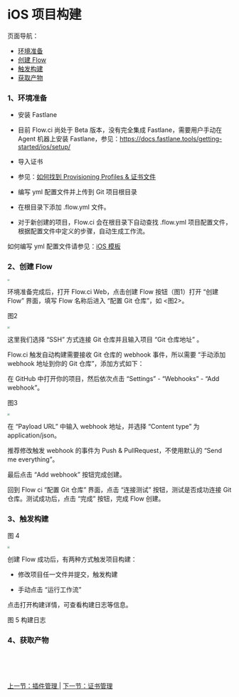# iOS 项目构建

页面导航：

- [ 环境准备 ](#ios_build_envir)
- [ 创建 Flow ](#ios_create_flow)
- [ 触发构建 ](#ios_build_trigger)
- [ 获取产物 ](#ios_get_ipa)

### <a name="ios_build_envir">1、环境准备</a>

* 安装 Fastlane

 - 目前 Flow.ci 尚处于 Beta 版本，没有完全集成 Fastlane，需要用户手动在 Agent 机器上安装 Fastlane，参见：https://docs.fastlane.tools/getting-started/ios/setup/

* 导入证书

 - 参见：[如何找到 Provisioning Profiles & 证书文件](./other_p12.md)

* 编写 yml 配置文件并上传到 Git 项目根目录

 - 在根目录下添加 .flow.yml 文件。

 - 对于新创建的项目，Flow.ci 会在根目录下自动查找 .flow.yml 项目配置文件，根据配置文件中定义的步骤，自动生成工作流。

如何编写 yml 配置文件请参见：[iOS 模板](./yml_ios.md)

### <a name="ios_create_flow">2、创建 Flow</a>

<img src="https://images-cdn.shimo.im/GuKjruYMv3k84gRu/iosbuild_1.jpg" style="zoom:30%">

环境准备完成后，打开 Flow.ci Web，点击创建 Flow  按钮（图1）打开 “创建 Flow” 界面，填写 Flow 名称后进入 “配置 Git 仓库”，如 <图2>。

图2

<img src="https://images-cdn.shimo.im/5WAdLECC6usRM8sd/iosCreateProj.jpg" style="zoom:30%">

这里我们选择 “SSH” 方式连接 Git 仓库并且输入项目 “Git 仓库地址” 。

Flow.ci 触发自动构建需要接收 Git 仓库的 webhook 事件，所以需要 “手动添加 webhook 地址到你的 Git 仓库”，添加方式如下：

在 GitHub 中打开你的项目，然后依次点击 “Settings” - “Webhooks” - “Add webhook”。

图3

<img src="https://images-cdn.shimo.im/ik4ER7hszvw2b0NZ/addwebhook.jpg" style="zoom:30%">

在 “Payload URL” 中输入 webhook 地址，并选择 “Content type” 为 application/json。

推荐修改触发 webhook 的事件为 Push & PullRequest，不使用默认的 “Send me everything”。

最后点击 “Add webhook” 按钮完成创建。

回到 Flow ci “配置 Git 仓库” 界面，点击 “连接测试” 按钮，测试是否成功连接 Git 仓库。测试成功后，点击 “完成” 按钮，完成 Flow 创建。

### <a name="ios_build_trigger">3、触发构建</a>

图 4

<img src="https://images-cdn.shimo.im/AYFaRGIyccUIbiwv/iosrunbuild.jpg" style="zoom:30%">

创建 Flow 成功后，有两种方式触发项目构建：

* 修改项目任一文件并提交，触发构建

* 手动点击 “运行工作流”

点击打开构建详情，可查看构建日志等信息。

图 5 构建日志



### <a name="ios_get_ipa">4、获取产物</a>









<br/><br/><br/>

<div id="bom">
<a href="./admin_plugin.md">上一节：插件管理 </a> |
<a href="./admin_credentials.md">下一节：证书管理 </a>
</div>

<link rel="stylesheet" rev="stylesheet" href="flow.css" type="text/css"/> 
